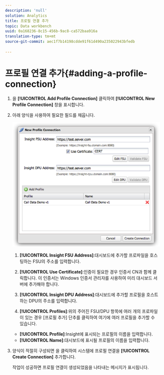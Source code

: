 ```yaml
---
description: 'null'
solution: Analytics
title: 프로필 연결 추가
topic: Data workbench
uuid: 0a168236-8c15-456b-9ac8-ca572baa916a
translation-type: tm+mt
source-git-commit: aec1f7b14198cdde91f61d490a235022943bfedb

---
```



# 프로필 연결 추가{#adding-a-profile-connection}

1. 을 **[!UICONTROL Add Profile Connection]** 클릭하여 **[!UICONTROL New Profile Connection]** 창을 표시합니다.
1. 아래 양식을 사용하여 필요한 필드를 채웁니다.

   ![](assets/new_profile_connection.png)

   1. **[!UICONTROL Insight FSU Address]**:대시보드에 추가할 프로파일을 호스팅하는 FSU의 주소를 입력합니다.

   1. **[!UICONTROL Use Certificate]**:인증이 필요한 경우 인증서 CN과 함께 클릭합니다. 이 인증서는 Windows 인증서 관리자를 사용하여 미리 대시보드 서버에 추가해야 합니다.
   1. **[!UICONTROL Insight DPU Address]**:대시보드에 추가할 프로필을 호스트하는 DPU의 주소를 입력합니다.
   1. **[!UICONTROL Profiles]**:위의 주어진 FSU/DPU 항목에 여러 개의 프로파일이 있는 경우 [프로필 추가] 단추를 클릭하여 여기에 여러 프로필을 추가할 수 있습니다.
   * **[!UICONTROL Profile]**:Insight에 표시되는 프로필의 이름을 입력합니다.
   * **[!UICONTROL Name]**:대시보드에 표시될 프로필의 이름을 입력합니다.


1. 양식이 적절히 구성되면 을 클릭하여 시스템에 프로필 연결을 **[!UICONTROL Create Connection]** 추가합니다.

   작업이 성공하면 프로필 연결이 생성되었음을 나타내는 메시지가 표시됩니다.